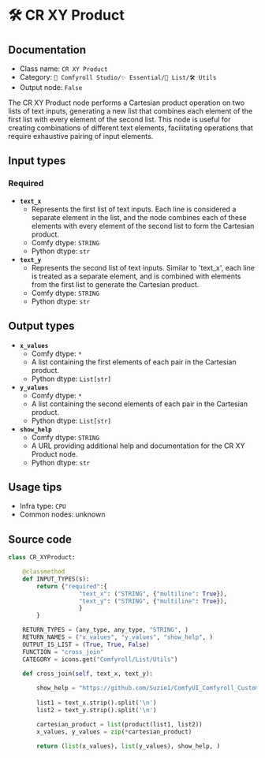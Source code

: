 # 🛠️ CR XY Product
## Documentation
- Class name: `CR XY Product`
- Category: `🧩 Comfyroll Studio/✨ Essential/📜 List/🛠️ Utils`
- Output node: `False`

The CR XY Product node performs a Cartesian product operation on two lists of text inputs, generating a new list that combines each element of the first list with every element of the second list. This node is useful for creating combinations of different text elements, facilitating operations that require exhaustive pairing of input elements.
## Input types
### Required
- **`text_x`**
    - Represents the first list of text inputs. Each line is considered a separate element in the list, and the node combines each of these elements with every element of the second list to form the Cartesian product.
    - Comfy dtype: `STRING`
    - Python dtype: `str`
- **`text_y`**
    - Represents the second list of text inputs. Similar to 'text_x', each line is treated as a separate element, and is combined with elements from the first list to generate the Cartesian product.
    - Comfy dtype: `STRING`
    - Python dtype: `str`
## Output types
- **`x_values`**
    - Comfy dtype: `*`
    - A list containing the first elements of each pair in the Cartesian product.
    - Python dtype: `List[str]`
- **`y_values`**
    - Comfy dtype: `*`
    - A list containing the second elements of each pair in the Cartesian product.
    - Python dtype: `List[str]`
- **`show_help`**
    - Comfy dtype: `STRING`
    - A URL providing additional help and documentation for the CR XY Product node.
    - Python dtype: `str`
## Usage tips
- Infra type: `CPU`
- Common nodes: unknown


## Source code
```python
class CR_XYProduct:

    @classmethod
    def INPUT_TYPES(s):
        return {"required":{
                    "text_x": ("STRING", {"multiline": True}),              
                    "text_y": ("STRING", {"multiline": True}),
                    }
        }

    RETURN_TYPES = (any_type, any_type, "STRING", )
    RETURN_NAMES = ("x_values", "y_values", "show_help", ) 
    OUTPUT_IS_LIST = (True, True, False)
    FUNCTION = "cross_join"
    CATEGORY = icons.get("Comfyroll/List/Utils") 
    
    def cross_join(self, text_x, text_y):

        show_help = "https://github.com/Suzie1/ComfyUI_Comfyroll_CustomNodes/wiki/List-Nodes#cr-xy-product"
        
        list1 = text_x.strip().split('\n')
        list2 = text_y.strip().split('\n')

        cartesian_product = list(product(list1, list2))
        x_values, y_values = zip(*cartesian_product)
        
        return (list(x_values), list(y_values), show_help, )

```
